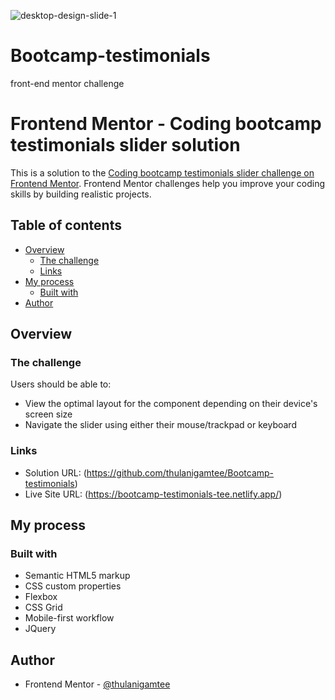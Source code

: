 ![desktop-design-slide-1](https://user-images.githubusercontent.com/76236208/119658113-0f093700-be2d-11eb-8099-bfdbefa829f1.jpg)


# Bootcamp-testimonials
front-end mentor challenge

# Frontend Mentor - Coding bootcamp testimonials slider solution

This is a solution to the [Coding bootcamp testimonials slider challenge on Frontend Mentor](https://www.frontendmentor.io/challenges/coding-bootcamp-testimonials-slider-4FNyLA8JL). Frontend Mentor challenges help you improve your coding skills by building realistic projects.

## Table of contents

- [Overview](#overview)
  - [The challenge](#the-challenge)
  - [Links](#links)
- [My process](#my-process)
  - [Built with](#built-with)
- [Author](#author)

## Overview

### The challenge

Users should be able to:

- View the optimal layout for the component depending on their device's screen size
- Navigate the slider using either their mouse/trackpad or keyboard

### Links

- Solution URL: (https://github.com/thulanigamtee/Bootcamp-testimonials)
- Live Site URL: (https://bootcamp-testimonials-tee.netlify.app/)

## My process

### Built with

- Semantic HTML5 markup
- CSS custom properties
- Flexbox
- CSS Grid
- Mobile-first workflow
- JQuery

## Author

- Frontend Mentor - [@thulanigamtee](https://www.frontendmentor.io/profile/thulanigamtee)
